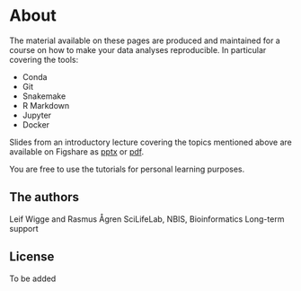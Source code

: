 # About

The material available on these pages are produced and maintained for a course on how to make your data analyses reproducible. In particular covering the tools:

* Conda
* Git
* Snakemake
* R Markdown
* Jupyter
* Docker

Slides from an introductory lecture covering the topics mentioned above are available on Figshare as [pptx](https://doi.org/10.6084/m9.figshare.5674450) or [pdf](https://doi.org/10.6084/m9.figshare.5674453.v1).

You are free to use the tutorials for personal learning purposes.

## The authors

Leif Wigge and Rasmus Ågren
SciLifeLab, NBIS, Bioinformatics Long-term support

## License

To be added
